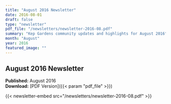 ```yaml
---
title: "August 2016 Newsletter"
date: 2016-08-01
draft: false
type: "newsletter"
pdf_file: "/newsletters/newsletter-2016-08.pdf"
summary: "Kep Gardens community updates and highlights for August 2016"
month: "August"
year: 2016
featured_image: ""
---
```


## August 2016 Newsletter

**Published:** August 2016  
**Download:** [PDF Version]({{< param "pdf_file" >}})

{{< newsletter-embed src="/newsletters/newsletter-2016-08.pdf" >}}
